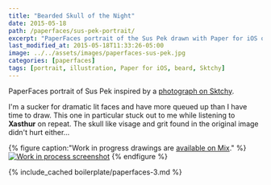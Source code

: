 ```yaml
---
title: "Bearded Skull of the Night"
date: 2015-05-18
path: /paperfaces/sus-pek-portrait/
excerpt: "PaperFaces portrait of the Sus Pek drawn with Paper for iOS on an iPad."
last_modified_at: 2015-05-18T11:33:26-05:00
image: ../../assets/images/paperfaces-sus-pek.jpg
categories: [paperfaces]
tags: [portrait, illustration, Paper for iOS, beard, Sktchy]
---
```


PaperFaces portrait of Sus Pek inspired by a [photograph on Sktchy](https://sktchy.com/ucx5rc).

I'm a sucker for dramatic lit faces and have more queued up than I have time to draw. This one in particular stuck out to me while listening to **Xasthur** on repeat. The skull like visage and grit found in the original image didn't hurt either... 

{% figure caption:"Work in progress drawings are [available on Mix](https://mix.fiftythree.com/11098-Michael-Rose/2963830)." %}
[![Work in process screenshot](../../assets/images/paperfaces-sus-pek-process-1-900.jpg)](../../assets/images/paperfaces-sus-pek-process-1-lg.jpg)
{% endfigure %}

{% include_cached boilerplate/paperfaces-3.md %}
